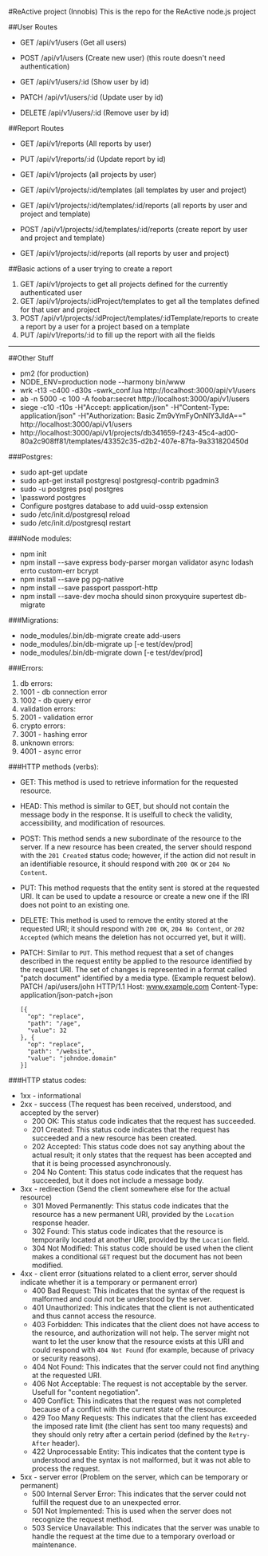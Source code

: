 #ReActive project (Innobis)
This is the repo for the ReActive node.js project

##User Routes
* GET  /api/v1/users (Get all users)
* POST /api/v1/users (Create new user) (this route doesn't need authentication)

* GET    /api/v1/users/:id  (Show user by id)
* PATCH  /api/v1/users/:id  (Update user by id)
* DELETE /api/v1/users/:id  (Remove user by id)

##Report Routes
* GET  /api/v1/reports      (All reports by user)
* PUT  /api/v1/reports/:id  (Update report by id)

* GET  /api/v1/projects  (all projects by user)

* GET  /api/v1/projects/:id/templates  (all templates by user and project)

* GET  /api/v1/projects/:id/templates/:id/reports  (all reports by user and project and template)
* POST /api/v1/projects/:id/templates/:id/reports  (create report by user and project and template)

* GET  /api/v1/projects/:id/reports  (all reports by user and project)

##Basic actions of a user trying to create a report
1. GET  /api/v1/projects to get all projects defined for the currently authenticated user
2. GET  /api/v1/projects/:idProject/templates to get all the templates defined for that user and project
3. POST /api/v1/projects/:idProject/templates/:idTemplate/reports to create a report by a user for a project based on a template
4. PUT  /api/v1/reports/:id to fill up the report with all the fields

-------------------------------------------------------------------------------------------------------

##Other Stuff
* pm2 (for production)
* NODE_ENV=production node --harmony bin/www
* wrk -t13 -c400 -d30s -swrk_conf.lua http://localhost:3000/api/v1/users
* ab -n 5000 -c 100 -A foobar:secret http://localhost:3000/api/v1/users
* siege -c10 -t10s -H"Accept: application/json" -H"Content-Type: application/json" -H"Authorization: Basic Zm9vYmFyOnNlY3JldA==" http://localhost:3000/api/v1/users
* http://localhost:3000/api/v1/projects/db341659-f243-45c4-ad00-80a2c908ff81/templates/43352c35-d2b2-407e-87fa-9a331820450d

###Postgres:
* sudo apt-get update
* sudo apt-get install postgresql postgresql-contrib pgadmin3
* sudo -u postgres psql postgres
* \password postgres
* Configure postgres database to add uuid-ossp extension
* sudo /etc/init.d/postgresql reload
* sudo /etc/init.d/postgresql restart

###Node modules:
* npm init
* npm install --save express body-parser morgan validator async lodash errto custom-err bcrypt
* npm install --save pg pg-native 
* npm install --save passport passport-http
* npm install --save-dev mocha should sinon proxyquire supertest db-migrate

###Migrations:
* node_modules/.bin/db-migrate create add-users
* node_modules/.bin/db-migrate up [-e test/dev/prod]
* node_modules/.bin/db-migrate down [-e test/dev/prod]

###Errors:
1. db errors:
  1. 1001 - db connection error
  2. 1002 - db query error
2. validation errors:
  1. 2001 - validation error
3. crypto errors:
  1. 3001 - hashing error
4. unknown errors:
  1. 4001 - async error

###HTTP methods (verbs):
* GET: This method is used to retrieve information for the requested resource.
* HEAD: This method is similar to GET, but should not contain the message body in the response. It is uselfull to
  check the validity, accessibility, and modification of resources.
* POST: This method sends a new subordinate of the resource to the server. If a new resource has been created, the
  server should respond with the `201 Created` status code; however, if the action did not result in an identifiable
  resource, it should respond with `200 OK` or `204 No Content`.
* PUT: This method requests that the entity sent is stored at the requested URI. It can be used to update a resource
  or create a new one if the IRI does not point to an existing one.
* DELETE: This method is used to remove the entity stored at the requested URI; it should respond with `200 OK`,
  `204 No Content`, or `202 Accepted` (which means the deletion has not occurred yet, but it will).
* PATCH: Similar to `PUT`. This method request that a set of changes described in the request entity be applied to
  the resource identified by the request URI. The set of changes is represented in a format called "patch document"
  identified by a media type. (Example request below).
    PATCH /api/users/john HTTP/1.1
      Host: www.example.com
      Content-Type: application/json-patch+json

      [{
        "op": "replace",
        "path": "/age",
        "value": 32
      }, {
        "op": "replace",
        "path": "/website",
        "value": "johndoe.domain"
      }]

###HTTP status codes:
* 1xx - informational 
* 2xx - success (The request has been received, understood, and accepted by the server)
  - 200 OK: This status code indicates that the request has succeeded.
  - 201 Created: This status code indicates that the request has succeeded and a new resource has been created.
  - 202 Accepted: This status code does not say anything about the actual result; it only states that the request
    has been accepted and that it is being processed asynchronously.
  - 204 No Content: This status code indicates that the request has succeeded, but it does not include a message body.
* 3xx - redirection (Send the client somewhere else for the actual resource)
  - 301 Moved Permanently: This status code indicates that the resource has a new permanent URI, provided by the
    `Location` response header.
  - 302 Found: This status code indicates that the resource is temporarily located at another URI, provided by the
    `Location` field.
  - 304 Not Modified: This status code should be used when the client makes a conditional `GET` request but the
    document has not been modified.
* 4xx - client error (situations related to a client error, server should indicate whether it is a temporary or permanent error)
  - 400 Bad Request: This indicates that the syntax of the request is malformed and could not be understood by the
    server.
  - 401 Unauthorized: This indicates that the client is not authenticated and thus cannot access the resource.
  - 403 Forbidden: This indicates that the client does not have access to the resource, and authorization will not
    help. The server might not want to let the user know that the resource exists at this URI and could respond with
    `404 Not Found` (for example, because of privacy or security reasons).
  - 404 Not Found: This indicates that the server could not find anything at the requested URI.
  - 406 Not Acceptable: The request is not acceptable by the server. Usefull for "content negotiation".
  - 409 Conflict: This indicates that the request was not completed because of a conflict with the current state
    of the resource.
  - 429 Too Many Requests: This indicates that the client has exceeded the imposed rate limit (the client has sent
    too many requests) and they should only retry after a certain period (defined by the `Retry-After` header).
  - 422 Unprocessable Entity: This indicates that the content type is understood and the syntax is not malformed,
    but it was not able to process the request.
* 5xx - server error (Problem on the server, which can be temporary or permanent)
  - 500 Internal Server Error: This indicates that the server could not fulfill the request due to an unexpected error.
  - 501 Not Implemented: This is used when the server does not recognize the request method.
  - 503 Service Unavailable: This indicates that the server was unable to handle the request at the time due to a
    temporary overload or maintenance.





